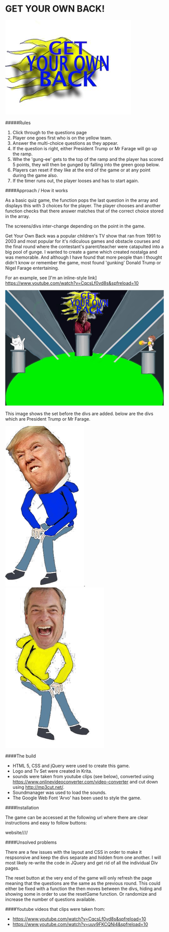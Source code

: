 # GET YOUR OWN BACK!

![](css/images/finalLogo.jpeg)

#####Rules

1. Click through to the questions page
2. Player one goes first who is on the yellow team.
3. Answer the multi-choice questions as they appear.
4. If the question is right, either President Trump or Mr Farage will go up the ramp.
5. Whe the 'gung-ee' gets to the top of the ramp and the player has scored 5 points, they will then be gunged by falling into the green goop below.
6. Players can reset if they like at the end of the game or at any point during the game also.
7. If the timer runs out, the player looses and has to start again.

####Approach / How it works

As a basic quiz game, the function pops the last question in the array and displays this with 3 choices for the player.  The player chooses and another function checks that there answer matches that of the correct choice stored in the array.

The screens/divs inter-change depending on the point in the game.

Get Your Own Back was a popular children's TV show that ran from 1991 to 2003 and most popular for it's ridiculous games and obstacle courses and the final round where the contestant's parent/teacher were catapulted into a big pool of gunge.  I wanted to create a game which created nostalga and was memorable.  And although I have found that more people than I thought didn't know or remember the game, most found 'gunking' Donald Trump or Nigel Farage entertaining.

For an example, see [I'm an inline-style link] https://www.youtube.com/watch?v=CqcsLf0vd8s&spfreload=10

![](css/images/tvSet4.jpeg)

This image shows the set before the divs are added.  below are the divs which are President Trump or Mr Farage.

![](css/images/trumpsitting3.png).    ![](css/images/farageSitting2.png)


####The build

* HTML 5, CSS and jQuery were used to create this game.
* Logo and Tv Set were created in Krita.
* sounds were taken from youtube clips (see below), converted using https://www.onlinevideoconverter.com/video-converter and cut down using http://mp3cut.net/.
* Soundmanager was used to load the sounds.
* The Google Web Font 'Arvo' has been used to style the game.

####Installation

The game can be accessed at the following url where there are clear instructions and easy to follow buttons:

website////


####Unsolved problems

There are a few issues with the layout and CSS in order to make it respsonsive and keep the divs separate and hidden from one another.  I will most likely re-write the code in JQuery and get rid of all the individual Div pages.

The reset button at the very end of the game will only refresh the page meaning that the questions are the same as the previous round.  This could either be fixed with a function the then moves between the divs, hiding and showing some in order to use the resetGame function.  Or randomize and increase the number of questions available.

####Youtube videos that clips were taken from:
* https://www.youtube.com/watch?v=CqcsLf0vd8s&spfreload=10
* https://www.youtube.com/watch?v=uuv9FKCQNi4&spfreload=10
